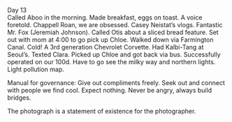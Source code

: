 Day 13  
Called Aboo in the morning. Made breakfast, eggs on toast. A voice foretold. Chappell Roan, we are obsessed. Casey Neistat’s vlogs. Fantastic Mr. Fox (Jeremiah Johnson). Called Otis about a sliced bread feature. Set out with mom at 4:00 to go pick up Chloe. Walked down via Farmington Canal. Cold\! A 3rd generation Chevrolet Corvette. Had Kalbi-Tang at Seoul’s. Texted Clara. Picked up Chloe and got back via bus. Successfully operated on our 100d. Have to go see the milky way and northern lights. Light pollution map.

Manual for governance: Give out compliments freely. Seek out and connect with people we find cool. Expect nothing. Never be angry, always build bridges. 

The photograph is a statement of existence for the photographer.
